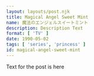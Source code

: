 ```yaml
---
layout: layouts/post.njk
title: Magical Angel Sweet Mint
name: 魔法のエンジェルスイートミント
description: Description Text
format: [ 'TV' ]
date: 1990-05-02
tags: [ 'series', 'princess' ]
id: magical-angel-sweet-mint
---
```


Text for the post is here